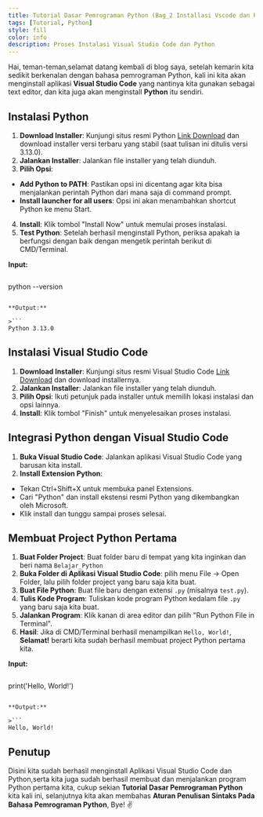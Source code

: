 ```yaml
---
title: Tutorial Dasar Pemrograman Python (Bag_2 Installasi Vscode dan Python)
tags: [Tutorial, Python]
style: fill
color: info
description: Proses Instalasi Visual Studio Code dan Python
---
```

Hai, teman-teman,selamat datang kembali di blog saya, setelah kemarin kita sedikit berkenalan dengan bahasa pemrograman Python, kali ini kita akan menginstall aplikasi **Visual Studio Code** yang nantinya kita gunakan sebagai text editor, dan kita juga akan menginstall **Python** itu sendiri.

## Instalasi Python

1. **Download Installer**: Kunjungi situs resmi Python [Link Download](https://www.python.org/downloads/windows/) dan download installer versi terbaru yang stabil (saat tulisan ini ditulis versi 3.13.0).
2. **Jalankan Installer**: Jalankan file installer yang telah diunduh.
3. **Pilih Opsi**:
* **Add Python to PATH**: Pastikan opsi ini dicentang agar kita bisa menjalankan perintah Python dari mana saja di command prompt.
* **Install launcher for all users**: Opsi ini akan menambahkan shortcut Python ke menu Start.
4. **Install**: Klik tombol "Install Now" untuk memulai proses instalasi.
5. **Test Python**: Setelah berhasil menginstall Python, periksa apakah ia berfungsi dengan baik dengan mengetik perintah berikut di CMD/Terminal.

**Input:**

>```
python --version
```

**Output:**

>```
Python 3.13.0
```

## Instalasi Visual Studio Code

1. **Download Installer**: Kunjungi situs resmi Visual Studio Code [Link Download](https://code.visualstudio.com/download) dan download installernya.
2. **Jalankan Installer**: Jalankan file installer yang telah diunduh.
3. **Pilih Opsi**: Ikuti petunjuk pada installer untuk memilih lokasi instalasi dan opsi lainnya.
4. **Install**: Klik tombol "Finish" untuk menyelesaikan proses instalasi.

## Integrasi Python dengan Visual Studio Code

1. **Buka Visual Studio Code**: Jalankan aplikasi Visual Studio Code yang barusan kita install.
2. **Install Extension Python**:
* Tekan Ctrl+Shift+X untuk membuka panel Extensions.
* Cari "Python" dan install ekstensi resmi Python yang dikembangkan oleh Microsoft.
* Klik install dan tunggu sampai proses selesai.

## Membuat Project Python Pertama

1. **Buat Folder Project**: Buat folder baru di tempat yang kita inginkan dan beri nama `Belajar_Python`
2. **Buka Folder di Aplikasi Visual Studio Code**: pilih menu File -> Open Folder, lalu pilih folder project yang baru saja kita buat.
3. **Buat File Python**: Buat file baru dengan extensi `.py` (misalnya `test.py`).
4. **Tulis Kode Program**: Tuliskan kode program Python kedalam file `.py` yang baru saja kita buat.
5. **Jalankan Program**: Klik kanan di area editor dan pilih "Run Python File in Terminal".
6. **Hasil**: Jika di CMD/Terminal berhasil menampilkan `Hello, World!`, **Selamat!** berarti kita sudah berhasil membuat project Python pertama kita.

**Input:**

>```python
print('Hello, World!')
```

**Output:**

>```
Hello, World!   
```

## Penutup
Disini kita sudah berhasil menginstall Aplikasi Visual Studio Code dan Python,serta kita juga sudah berhasil membuat dan menjalankan program Python pertama kita, cukup sekian **Tutorial Dasar Pemrograman Python** kita kali ini, selanjutnya kita akan membahas **Aturan Penulisan Sintaks Pada Bahasa Pemrograman Python**, Bye! :v:



